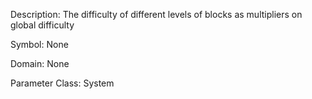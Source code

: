 Description: The difficulty of different levels of blocks as multipliers on global difficulty

Symbol: None

Domain: None

Parameter Class: System

